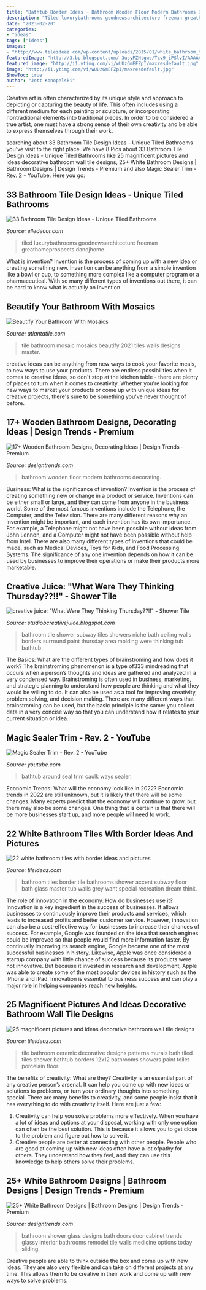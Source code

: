 ```yaml
---
title: "Bathtub Border Ideas ~ Bathroom Wooden Floor Modern Bathrooms Decorating"
description: "Tiled luxurybathrooms goodnewsarchitecture freeman greathomeprospects dandjhome"
date: "2023-02-20"
categories:
- "ideas"
tags: ["ideas"]
images:
- "http://www.tileideaz.com/wp-content/uploads/2015/01/white_bathroom_tiles_with_border_1.jpg"
featuredImage: "http://3.bp.blogspot.com/-3usyPZNtgwc/Tcv9_iPSlvI/AAAAAAAAGLI/4DKMRcejHRk/s640/Stortz_bath_1_shower.jpg"
featured_image: "http://i1.ytimg.com/vi/wUUzGmEFZpI/maxresdefault.jpg"
image: "http://i1.ytimg.com/vi/wUUzGmEFZpI/maxresdefault.jpg"
ShowToc: true
author: "Jett Konopelski"
---
```



Creative art is often characterized by its unique style and approach to depicting or capturing the beauty of life. This often includes using a different medium for each painting or sculpture, or incorporating nontraditional elements into traditional pieces. In order to be considered a true artist, one must have a strong sense of their own creativity and be able to express themselves through their work.

	

		
searching about 33 Bathroom Tile Design Ideas - Unique Tiled Bathrooms you've visit to the right place. We have 8 Pics about 33 Bathroom Tile Design Ideas - Unique Tiled Bathrooms like 25 magnificent pictures and ideas decorative bathroom wall tile designs, 25+ White Bathroom Designs | Bathroom Designs | Design Trends - Premium and also Magic Sealer Trim - Rev. 2 - YouTube. Here you go:
		
    
## 33 Bathroom Tile Design Ideas - Unique Tiled Bathrooms

<img loading=lazy src="https://hips.hearstapps.com/hmg-prod.s3.amazonaws.com/images/chad-mcphail-design-1498237469.jpg?crop=1xw:1xh;center,top&amp;resize=768:*" onerror="this.onerror=null;this.src='https://tse3.mm.bing.net/th?id=OIP.jyOiqBpTwZVV35wx77i5jwHaLH&amp;pid=15.1';" alt="33 Bathroom Tile Design Ideas - Unique Tiled Bathrooms">

_Source: elledecor.com_

>tiled luxurybathrooms goodnewsarchitecture freeman greathomeprospects dandjhome. 

	

What is invention?
Invention is the process of coming up with a new idea or creating something new. Invention can be anything from a simple invention like a bowl or cup, to something more complex like a computer program or a pharmaceutical. With so many different types of inventions out there, it can be hard to know what is actually an invention.

    
## Beautify Your Bathroom With Mosaics

<img loading=lazy src="http://atlantatile.com/wp-content/uploads/2013/08/mosaic-bathroom-remodeling-altanta-tile-2013.jpg" onerror="this.onerror=null;this.src='https://tse2.mm.bing.net/th?id=OIP.vuVI7dWpGw25255wR84o4AHaHa&amp;pid=15.1';" alt="Beautify Your Bathroom With Mosaics">

_Source: atlantatile.com_

>tile bathroom mosaic mosaics beautify 2021 tiles walls designs master. 

	

creative ideas can be anything from new ways to cook your favorite meals, to new ways to use your products. There are endless possibilities when it comes to creative ideas, so don't stop at the kitchen table - there are plenty of places to turn when it comes to creativity. Whether you're looking for new ways to market your products or come up with unique ideas for creative projects, there's sure to be something you've never thought of before.

    
## 17+ Wooden Bathroom Designs, Decorating Ideas | Design Trends - Premium

<img loading=lazy src="https://images.designtrends.com/wp-content/uploads/2016/03/09141147/Modern-Bathroom-with-Wooden-Floor.jpg" onerror="this.onerror=null;this.src='https://tse3.mm.bing.net/th?id=OIP.zaUEo5Be1pqxIUhBqRL14gHaE0&amp;pid=15.1';" alt="17+ Wooden Bathroom Designs, Decorating Ideas | Design Trends - Premium">

_Source: designtrends.com_

>bathroom wooden floor modern bathrooms decorating. 

	

Business: What is the significance of invention?
Invention is the process of creating something new or change in a product or service. Inventions can be either small or large, and they can come from anyone in the business world. Some of the most famous inventions include the Telephone, the Computer, and the Television. There are many different reasons why an invention might be important, and each invention has its own importance. For example, a Telephone might not have been possible without ideas from John Lennon, and a Computer might not have been possible without help from Intel. 
There are also many different types of inventions that could be made, such as Medical Devices, Toys for Kids, and Food Processing Systems. The significance of any one invention depends on how it can be used by businesses to improve their operations or make their products more marketable.

    
## Creative Juice: &quot;What Were They Thinking Thursday??!!&quot; - Shower Tile

<img loading=lazy src="http://3.bp.blogspot.com/-3usyPZNtgwc/Tcv9_iPSlvI/AAAAAAAAGLI/4DKMRcejHRk/s640/Stortz_bath_1_shower.jpg" onerror="this.onerror=null;this.src='https://tse2.mm.bing.net/th?id=OIP.uMvFOd8DZiDWTVO6-0GWwwAAAA&amp;pid=15.1';" alt="creative juice: &quot;What Were They Thinking Thursday??!!&quot; - Shower Tile">

_Source: studiobcreativejuice.blogspot.com_

>bathroom tile shower subway tiles showers niche bath ceiling walls borders surround paint thursday area molding were thinking tub bathtub. 

	

The Basics: What are the different types of brainstroming and how does it work?
The brainstroming phenomenon is a type of333 mindreading that occurs when a person’s thoughts and ideas are gathered and analyzed in a very condensed way. Brainstroming is often used in business, marketing, and strategic planning to understand how people are thinking and what they would be willing to do. It can also be used as a tool for improving creativity, problem solving, and decision making. There are many different ways that brainstroming can be used, but the basic principle is the same: you collect data in a very concise way so that you can understand how it relates to your current situation or idea.

    
## Magic Sealer Trim - Rev. 2 - YouTube

<img loading=lazy src="http://i1.ytimg.com/vi/wUUzGmEFZpI/maxresdefault.jpg" onerror="this.onerror=null;this.src='https://tse3.mm.bing.net/th?id=OIP._tMZktxMIhKRA84Uhm0P8QHaEK&amp;pid=15.1';" alt="Magic Sealer Trim - Rev. 2 - YouTube">

_Source: youtube.com_

>bathtub around seal trim caulk ways sealer. 

	

Economic Trends: What will the economy look like in 2022?
Economic trends in 2022 are still unknown, but it is likely that there will be some changes. Many experts predict that the economy will continue to grow, but there may also be some changes. One thing that is certain is that there will be more businesses start up, and more people will need to work.

    
## 22 White Bathroom Tiles With Border Ideas And Pictures

<img loading=lazy src="http://www.tileideaz.com/wp-content/uploads/2015/01/white_bathroom_tiles_with_border_1.jpg" onerror="this.onerror=null;this.src='https://tse1.mm.bing.net/th?id=OIP.QneS1xzJyypdgBVvkRezbAHaLG&amp;pid=15.1';" alt="22 white bathroom tiles with border ideas and pictures">

_Source: tileideaz.com_

>bathroom tiles border tile bathrooms shower accent subway floor bath glass master tub walls grey want special recreation dream think. 

	

The role of innovation in the economy: How do businesses use it?
Innovation is a key ingredient in the success of businesses. It allows businesses to continuously improve their products and services, which leads to increased profits and better customer service. However, innovation can also be a cost-effective way for businesses to increase their chances of success. For example, Google was founded on the idea that search engines could be improved so that people would find more information faster. By continually improving its search engine, Google became one of the most successful businesses in history. Likewise, Apple was once considered a startup company with little chance of success because its products were not innovative. But because it invested in research and development, Apple was able to create some of the most popular devices in history such as the iPhone and iPad. Innovation is essential to business success and can play a major role in helping companies reach new heights.

    
## 25 Magnificent Pictures And Ideas Decorative Bathroom Wall Tile Designs

<img loading=lazy src="http://www.tileideaz.com/wp-content/uploads/2015/11/ceramic-tile-decorative-bath-enclosure.jpg" onerror="this.onerror=null;this.src='https://tse1.mm.bing.net/th?id=OIP.E1IUg4QNVneKDb8ftXziXwHaFj&amp;pid=15.1';" alt="25 magnificent pictures and ideas decorative bathroom wall tile designs">

_Source: tileideaz.com_

>tile bathroom ceramic decorative designs patterns murals bath tiled tiles shower bathtub borders 12x12 bathrooms showers paint toilet porcelain floor. 

	

The benefits of creativity: What are they?
Creativity is an essential part of any creative person’s arsenal. It can help you come up with new ideas or solutions to problems, or turn your ordinary thoughts into something special. There are many benefits to creativity, and some people insist that it has everything to do with creativity itself. Here are just a few: 
1) Creativity can help you solve problems more effectively. When you have a lot of ideas and options at your disposal, working with only one option can often be the best solution. This is because it allows you to get close to the problem and figure out how to solve it. 
2) Creative people are better at connecting with other people. People who are good at coming up with new ideas often have a lot ofpathy for others. They understand how they feel, and they can use this knowledge to help others solve their problems.

    
## 25+ White Bathroom Designs | Bathroom Designs | Design Trends - Premium

<img loading=lazy src="https://images.designtrends.com/wp-content/uploads/2016/03/04101454/Glassy-White-Bathroom-Design.jpeg" onerror="this.onerror=null;this.src='https://tse3.mm.bing.net/th?id=OIP.8yZgG690kqyQL-EKwQEDeAHaLH&amp;pid=15.1';" alt="25+ White Bathroom Designs | Bathroom Designs | Design Trends - Premium">

_Source: designtrends.com_

>bathroom shower glass designs bath doors door cabinet trends glassy interior bathrooms remodel tile walls medicine options today sliding. 

	

Creative people are able to think outside the box and come up with new ideas. They are also very flexible and can take on different projects at any time. This allows them to be creative in their work and come up with new ways to solve problems.


